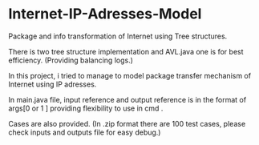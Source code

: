# Internet-IP-Adresses-Model
Package and info transformation of Internet using Tree structures.

There is two tree structure implementation and AVL.java one is for best efficiency. (Providing balancing logs.)

In this project, i tried to manage to model package transfer mechanism of Internet using IP adresses.

In main.java file, input reference and output reference is in the format of args[0 or 1 ] providing flexibility to use in cmd .

Cases are also provided. (In .zip format there are 100 test cases, please check inputs and outputs file for easy debug.)



